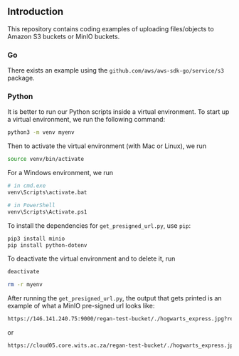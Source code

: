 ## Introduction
This repository contains coding examples of uploading files/objects to Amazon S3 buckets or MinIO buckets.

### Go
There exists an example using the `github.com/aws/aws-sdk-go/service/s3` package.

### Python
It is better to run our Python scripts inside a virtual environment. To start up a virtual environment, we run the following command:
```bash
python3 -m venv myenv
```
Then to activate the virtual environment (with Mac or Linux), we run
```bash
source venv/bin/activate
```
For a Windows environment, we run
```bash
# in cmd.exe
venv\Scripts\activate.bat

# in PowerShell
venv\Scripts\Activate.ps1
```
To install the dependencies for `get_presigned_url.py`, use `pip`:
```bash
pip3 install minio
pip install python-dotenv
```
To deactivate the virtual environment and to delete it, run
```bash
deactivate

rm -r myenv
```
After running the `get_presigned_url.py`, the output that gets printed is an example of what a MinIO pre-signed url looks like:
```bash
https://146.141.240.75:9000/regan-test-bucket/./hogwarts_express.jpg?response-content-type=application%2Fjson&X-Amz-Algorithm=AWS4-HMAC-SHA256&X-Amz-Credential=minio_access_key%2F20240523%2Fus-east-1%2Fs3%2Faws4_request&X-Amz-Date=20240523T180425Z&X-Amz-Expires=86400&X-Amz-SignedHeaders=host&X-Amz-Signature=0c944bf10d6c445a5166f0997288cec097899d43244158d2cb97a00e7d2a0f15
```
or
```bash
https://cloud05.core.wits.ac.za/regan-test-bucket/./hogwarts_express.jpg?response-content-type=application%2Fjson&X-Amz-Algorithm=AWS4-HMAC-SHA256&X-Amz-Credential=minioAccessKey%211%2F20240611%2Fus-east-1%2Fs3%2Faws4_request&X-Amz-Date=20240611T104506Z&X-Amz-Expires=86400&X-Amz-SignedHeaders=host&X-Amz-Signature=db03e5378dc2d3d96f0307926dfff56b727f42edcfb9edf25785571e99942c5b
```